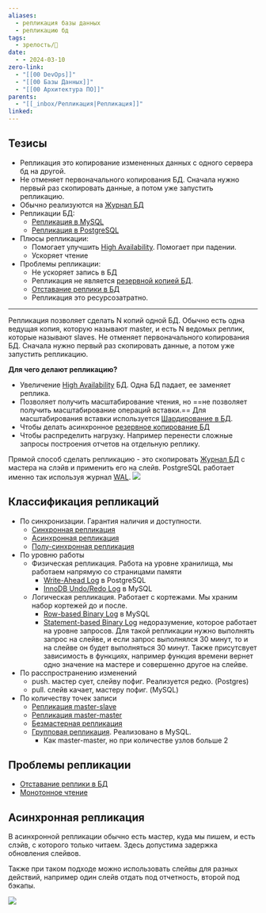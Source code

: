 ```yaml
---
aliases:
  - репликация базы данных
  - репликацию бд
tags:
  - зрелость/🌱
date:
  - - 2024-03-10
zero-link:
  - "[[00 DevOps]]"
  - "[[00 Базы Данных]]"
  - "[[00 Архитектура ПО]]"
parents:
  - "[[_inbox/Репликация|Репликация]]"
linked:
---
```

## Тезисы
- Репликация это копирование измененных данных с одного сервера бд на другой.
- Не отменяет первоначального копирования БД. Сначала нужно первый раз скопировать данные, а потом уже запустить репликацию.
- Обычно реализуются на [Журнал БД](Журнал%20БД.md)
- Репликации БД:
	- [Репликация в MySQL](Репликация%20в%20MySQL.md)
	- [Репликация в PostgreSQL](Репликация%20в%20PostgreSQL.md)
- Плюсы репликации:
	- Помогает улучшить [High Availability](High%20Availability.md). Помогает при падении.
	- Ускоряет чтение
- Проблемы репликации:
	- Не ускоряет запись в БД
	- Репликация не является [резервной копией БД](Резервные%20копии%20БД.md).
	- [Отставание реплики в БД](Отставание%20реплики%20в%20БД.md)
	- Репликация это ресурсозатратно.
***
Репликация позволяет сделать N копий одной БД. Обычно есть одна ведущая копия, которую называют master, и есть N ведомых реплик, которые называют slaves. Не отменяет первоначального копирования БД. Сначала нужно первый раз скопировать данные, а потом уже запустить репликацию.

**Для чего делают репликацию?**
- Увеличение [High Availability](High%20Availability.md) БД. Одна БД падает, ее заменяет реплика.
- Позволяет получить масштабирование чтения, но ==не позволяет получить масштабирование операций вставки.== Для масштабирования вставки используется [Шардирование в БД](Шардирование%20в%20БД.md).
- Чтобы делать асинхронное [резервное копирование БД](Резервные%20копии%20БД.md)
- Чтобы распределить нагрузку. Например перенести сложные запросы построения отчетов на отдельную реплику.

Прямой способ сделать репликацию - это скопировать [Журнал БД](Журнал%20БД.md) с мастера на слэйв и применить его на слейв. PostgreSQL работает именно так используя журнал [WAL](Write-Ahead%20Log.md).
![](Pasted%20image%2020240531083508.png)

## Классификация репликаций
- По синхронизации. Гарантия наличия и доступности.
	- [Синхронная репликация](Синхронная%20репликация.md)
	- [Асинхронная репликация](Асинхронная%20репликация.md)
	- [Полу-синхронная репликация](Полу-синхронная%20репликация.md)
- По уровню работы
	- Физическая репликация. Работа на уровне хранилища, мы работаем напрямую со страницами памяти
		- [Write-Ahead Log](Write-Ahead%20Log.md) в PostgreSQL
		- [InnoDB Undo/Redo Log](Журналы%20в%20MySQL.md#InnoDB%20Undo/Redo%20Log) в MySQL
	- Логическая репликация. Работает с кортежами. Мы храним набор кортежей до и после.
		- [Row-based Binary Log](Журналы%20в%20MySQL.md#Row-based%20Binary%20Log) в MySQL
		- [Statement-based Binary Log](Журналы%20в%20MySQL.md#Statement-based%20Binary%20Log) недоразумение, которое работает на уровне запросов. Для такой репликации нужно выполнять запрос на слейве, и если запрос выполнялся 30 минут, то и на слейве он будет выполняться 30 минут. Также присутсвует зависимость в функциях, например функция времени вернет одно значение на мастере и совершенно другое на слейве.
- По расспространению изменений
	- push. мастер сует, слейву пофиг. Реализуется редко. (Postgres)
	- pull. слейв качает, мастеру пофиг. (MySQL)
- По количеству точек записи
	- [Репликация master-slave](Репликация%20master-slave.md)
	- [Репликация master-master](Репликация%20master-master.md)
	- [Безмастерная репликация](Безмастерная%20репликация.md)
	- [Групповая репликация](Групповая%20репликация.md). Реализовано в MySQL.
		- Как master-master, но при количестве узлов больше 2

## Проблемы репликации
- [Отставание реплики в БД](Отставание%20реплики%20в%20БД.md)
- [Монотонное чтение](Монотонное%20чтение.md)
## Асинхронная репликация
В асинхронной репликации обычно есть мастер, куда мы пишем, и есть слэйв, с которого только читаем. Здесь допустима задержка обновления слейвов.

Также при таком подходе можно использовать слейвы для разных действий, например один слейв отдать под отчетность, второй под бэкапы.

![](Pasted%20image%2020240528085716.png)

